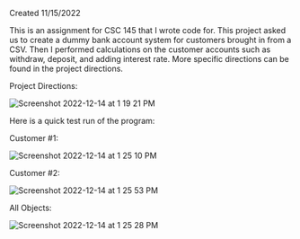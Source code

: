 Created 11/15/2022

This is an assignment for CSC 145 that I wrote code for. This project asked us to create a dummy bank account system for customers brought in from a CSV. Then I performed calculations on the customer accounts such as withdraw, deposit, and adding interest rate. More specific directions can be found in the project directions. 

Project Directions:

![Screenshot 2022-12-14 at 1 19 21 PM](https://user-images.githubusercontent.com/104415326/207692932-24c42260-f903-4262-b912-595c3ed7fefa.jpg)

Here is a quick test run of the program:

Customer #1:

![Screenshot 2022-12-14 at 1 25 10 PM](https://user-images.githubusercontent.com/104415326/207694646-9ba66aa1-66c5-43e6-ad83-acee31b5c27b.jpg)

Customer #2:

![Screenshot 2022-12-14 at 1 25 53 PM](https://user-images.githubusercontent.com/104415326/207694943-ef281c6a-bae5-4fd1-a3f8-d0805a7b4ae3.jpg)

All Objects:

![Screenshot 2022-12-14 at 1 25 28 PM](https://user-images.githubusercontent.com/104415326/207694759-5f218749-a81b-4718-a0d2-a06cd6193c3e.jpg)
